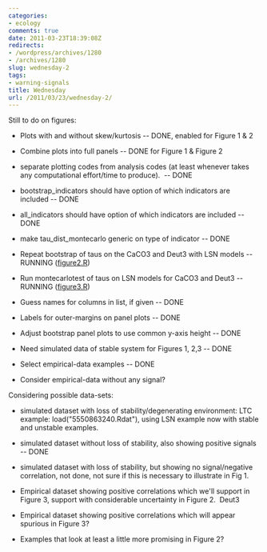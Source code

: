 ```yaml
---
categories:
- ecology
comments: true
date: 2011-03-23T18:39:08Z
redirects:
- /wordpress/archives/1280
- /archives/1280
slug: wednesday-2
tags:
- warning-signals
title: Wednesday
url: /2011/03/23/wednesday-2/
---
```


Still to do on figures:





	
  * Plots with and without skew/kurtosis -- DONE, enabled for Figure 1 & 2

	
  * Combine plots into full panels -- DONE for Figure 1 & Figure 2

	
  * separate plotting codes from analysis codes (at least whenever takes any computational effort/time to produce).  -- DONE

	
  * bootstrap_indicators should have option of which indicators are included -- DONE

	
  * all_indicators should have option of which indicators are included -- DONE

	
  * make tau_dist_montecarlo generic on type of indicator -- DONE

	
  * Repeat bootstrap of taus on the CaCO3 and Deut3 with LSN models -- RUNNING ([figure2.R](https://github.com/cboettig/structured-populations/blob/ecc42333f387c551dbead0c321a25d15108bc45f/warningsignals/demos/figure2.R))

	
  * Run montecarlotest of taus on LSN models for CaCO3 and Deut3 -- RUNNING ([figure3.R](https://github.com/cboettig/structured-populations/blob/c23980f2fd3fa8ba38cebf4f62b413e6a79532ac/warningsignals/demos/figure3.R))

	
  * Guess names for columns in list, if given -- DONE

	
  * Labels for outer-margins on panel plots -- DONE

	
  * Adjust bootstrap panel plots to use common y-axis height -- DONE



	
  * Need simulated data of stable system for Figures 1, 2,3 -- DONE



	
  * Select empirical-data examples -- DONE

	
  * Consider empirical-data without any signal?


Considering possible data-sets:

	
  * simulated dataset with loss of stability/degenerating environment: LTC example: load("5550863240.Rdat"), using LSN example now with stable and unstable examples.

	
  * simulated dataset without loss of stability, also showing positive signals -- DONE

	
  * simulated dataset with loss of stability, but showing no signal/negative correlation, not done, not sure if this is necessary to illustrate in Fig 1.

	
  * Empirical dataset showing positive correlations which we'll support in Figure 3, support with considerable uncertainty in Figure 2.  Deut3

	
  * Empirical dataset showing positive correlations which will appear spurious in Figure 3?

	
  * Examples that look at least a little more promising in Figure 2?


